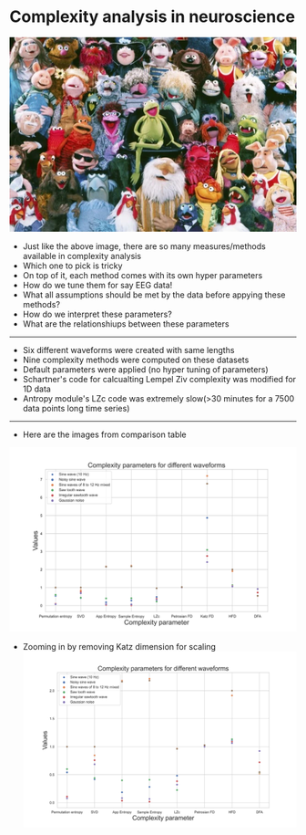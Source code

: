 # Complexity analysis in neuroscience
![muppets](https://raw.githubusercontent.com/rahulvenugopal/ComapreComplexity/main/images/muppet_show.png)

- Just like the above image, there are so many measures/methods available in complexity analysis
- Which one to pick is tricky
- On top of it, each method comes with its own hyper parameters
- How do we tune them for say EEG data!
- What all assumptions should be met by the data before appying these methods?
- How do we interpret these parameters?
- What are the relationshiups between these parameters

---
- Six different waveforms were created with same lengths
- Nine complexity methods were computed on these datasets
- Default parameters were applied (no hyper tuning of parameters)
- Schartner's code for calcualting Lempel Ziv complexity was modified for 1D data
- Antropy module's LZc code was extremely slow(>30 minutes for a 7500 data points long time series)

---
- Here are the images from comparison table

![](https://github.com/rahulvenugopal/ComapreComplexity/blob/main/images/comapre_complexity.png)

- Zooming in by removing Katz dimension for scaling
![](https://github.com/rahulvenugopal/ComapreComplexity/blob/main/images/comapre_complexity_zoomed.png)